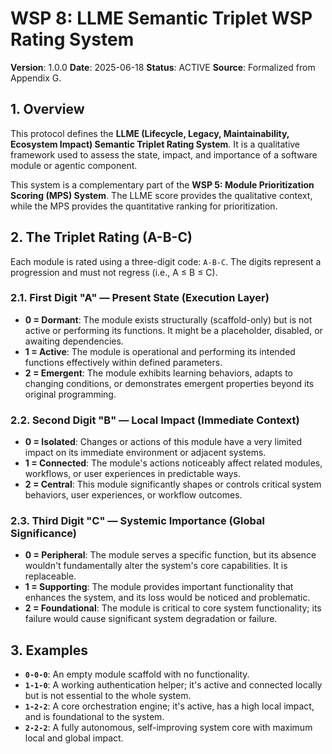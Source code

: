 # WSP 8: LLME Semantic Triplet WSP Rating System

**Version**: 1.0.0
**Date**: 2025-06-18
**Status**: ACTIVE
**Source**: Formalized from Appendix G.

## 1. Overview

This protocol defines the **LLME (Lifecycle, Legacy, Maintainability, Ecosystem Impact) Semantic Triplet Rating System**. It is a qualitative framework used to assess the state, impact, and importance of a software module or agentic component.

This system is a complementary part of the **WSP 5: Module Prioritization Scoring (MPS) System**. The LLME score provides the qualitative context, while the MPS provides the quantitative ranking for prioritization.

## 2. The Triplet Rating (A-B-C)

Each module is rated using a three-digit code: `A-B-C`. The digits represent a progression and must not regress (i.e., A ≤ B ≤ C).

### 2.1. First Digit "A" — Present State (Execution Layer)
-   **0 = Dormant**: The module exists structurally (scaffold-only) but is not active or performing its functions. It might be a placeholder, disabled, or awaiting dependencies.
-   **1 = Active**: The module is operational and performing its intended functions effectively within defined parameters.
-   **2 = Emergent**: The module exhibits learning behaviors, adapts to changing conditions, or demonstrates emergent properties beyond its original programming.

### 2.2. Second Digit "B" — Local Impact (Immediate Context)
-   **0 = Isolated**: Changes or actions of this module have a very limited impact on its immediate environment or adjacent systems.
-   **1 = Connected**: The module's actions noticeably affect related modules, workflows, or user experiences in predictable ways.
-   **2 = Central**: This module significantly shapes or controls critical system behaviors, user experiences, or workflow outcomes.

### 2.3. Third Digit "C" — Systemic Importance (Global Significance)
-   **0 = Peripheral**: The module serves a specific function, but its absence wouldn't fundamentally alter the system's core capabilities. It is replaceable.
-   **1 = Supporting**: The module provides important functionality that enhances the system, and its loss would be noticed and problematic.
-   **2 = Foundational**: The module is critical to core system functionality; its failure would cause significant system degradation or failure.

## 3. Examples

- **`0-0-0`**: An empty module scaffold with no functionality.
- **`1-1-0`**: A working authentication helper; it's active and connected locally but is not essential to the whole system.
- **`1-2-2`**: A core orchestration engine; it's active, has a high local impact, and is foundational to the system.
- **`2-2-2`**: A fully autonomous, self-improving system core with maximum local and global impact. 